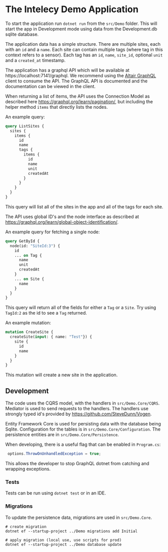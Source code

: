 # The Intelecy Demo Application

To start the application run `dotnet run` from the `src/Demo` folder. This will start the app in Development mode using 
data from the Development.db sqlite database.

The application data has a simple structure. There are multiple sites, each with an `id` and a `name`. Each site can 
contain multiple tags (where tag in this context refers to a sensor). Each tag has an `id`, `name`, `site_id`, optional 
`unit` and a `created_at` timestamp.

The application has a graphql API which will be available at https://localhost:7141/graphql.
We recommend using the [Altair GraphQL](https://altairgraphql.dev/) client to consume the API. The GraphQL API is documented
and the documentation can be viewed in the client.

When returning a list of 
items, the API uses the Connection Model as described here https://graphql.org/learn/pagination/, but including the 
helper method `items` that directly lists the nodes.

An example query:
```graphql
query ListSites {
  sites {
    items {
      id
      name
      tags {
        items {
          id
          name
          unit
          createdAt
        }
      }
    }
  }
}
```

This query will list all of the sites in the app and all of the tags for each site.

The API uses global ID's and the node interface as described at https://graphql.org/learn/global-object-identification/.

An example query for fetching a single node:
```graphql
query GetById {
  node(id: "SiteId:3") {
    id
    ... on Tag {
      name
      unit
      createdAt
    }
    ... on Site {
      name
    }
  }
}
```

This query will return all of the fields for either a `Tag` or a `Site`. Try using `TagId:2` as the id to see a `Tag`
returned.

An example mutation:
```graphql
mutation CreateSite {
  createSite(input: { name: "Test"}) {
    site {
      id
      name
    }
  }
}
```

This mutation will create a new site in the application.

## Development

The code uses the CQRS model, with the handlers in `src/Demo.Core/CQRS`. Mediator is used to send requests to the 
handlers. The handlers use strongly typed id's provided by https://github.com/SteveDunn/Vogen.

Entity Framework Core is used for persisting data with the database being Sqlite. Configuration for the tables is 
in `src/Demo.Core/Configuration`. The persistence entities are in `src/Demo.Core/Persistence`.

When developing, there is a useful flag that can be enabled in `Program.cs`:
```csharp
 options.ThrowOnUnhandledException = true;
```
This allows the developer to stop GraphQL dotnet from catching and wrapping exceptions.

### Tests

Tests can be run using `dotnet test` or in an IDE.

### Migrations

To update the persistence data, migrations are used in `src/Demo.Core`.

```shell
# create migration
dotnet ef --startup-project ../Demo migrations add Initial

# apply migration (local use, use scripts for prod)
dotnet ef --startup-project ../Demo database update
```
